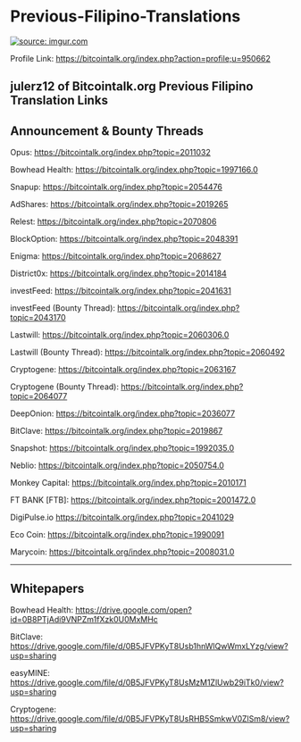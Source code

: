 # Previous-Filipino-Translations
<a href="http://imgur.com/WSwJGG6"><img src="http://i.imgur.com/WSwJGG6.jpg" title="source: imgur.com" /></a>

Profile Link: https://bitcointalk.org/index.php?action=profile;u=950662

julerz12 of Bitcointalk.org Previous Filipino Translation Links
----------------------------------------------------------------------
Announcement & Bounty Threads
----------------------------------------------------------------------
Opus: 
https://bitcointalk.org/index.php?topic=2011032

Bowhead Health:
https://bitcointalk.org/index.php?topic=1997166.0

Snapup:
https://bitcointalk.org/index.php?topic=2054476

AdShares:
https://bitcointalk.org/index.php?topic=2019265

Relest:
https://bitcointalk.org/index.php?topic=2070806

BlockOption:
https://bitcointalk.org/index.php?topic=2048391

Enigma:
https://bitcointalk.org/index.php?topic=2068627

District0x:
https://bitcointalk.org/index.php?topic=2014184

investFeed:
https://bitcointalk.org/index.php?topic=2041631

investFeed (Bounty Thread):
https://bitcointalk.org/index.php?topic=2043170

Lastwill:
https://bitcointalk.org/index.php?topic=2060306.0

Lastwill (Bounty Thread):
https://bitcointalk.org/index.php?topic=2060492

Cryptogene:
https://bitcointalk.org/index.php?topic=2063167

Cryptogene (Bounty Thread):
https://bitcointalk.org/index.php?topic=2064077

DeepOnion:
https://bitcointalk.org/index.php?topic=2036077

BitClave:
https://bitcointalk.org/index.php?topic=2019867

Snapshot:
https://bitcointalk.org/index.php?topic=1992035.0

Neblio:
https://bitcointalk.org/index.php?topic=2050754.0

Monkey Capital:
https://bitcointalk.org/index.php?topic=2010171

FT BANK [FTB]:
https://bitcointalk.org/index.php?topic=2001472.0

DigiPulse.io
https://bitcointalk.org/index.php?topic=2041029

Eco Coin:
https://bitcointalk.org/index.php?topic=1990091

Marycoin:
https://bitcointalk.org/index.php?topic=2008031.0

-----------------------------------------------------------------------
Whitepapers
-----------------------------------------------------------------------
Bowhead Health:
https://drive.google.com/open?id=0B8PTjAdi9VNPZm1fXzk0U0MxMHc

BitClave:
https://drive.google.com/file/d/0B5JFVPKyT8Usb1hnWlQwWmxLYzg/view?usp=sharing

easyMINE:
https://drive.google.com/file/d/0B5JFVPKyT8UsMzM1ZlUwb29iTk0/view?usp=sharing

Cryptogene:
https://drive.google.com/file/d/0B5JFVPKyT8UsRHB5SmkwV0ZlSm8/view?usp=sharing
